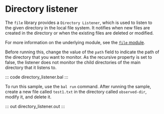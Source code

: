 # Directory listener

The `file` library provides a `Directory Listener`, which is used to listen to the given directory in the local file system.
It notifies when new files are created in the directory or when the existing files are deleted or modified.

For more information on the underlying module, see the [`file` module](https://lib.ballerina.io/ballerina/file/latest/).

Before running this, change the value of the `path` field to indicate the path of the directory that you want to monitor.
As the recursive property is set to false, the listener does not monitor the child directories of the main directory that it listens to.

::: code directory_listener.bal :::

To run this sample, use the `bal run` command. After running the sample,
create a new file called `test1.txt` in the directory called `observed-dir`, modify it, and delete it.

::: out directory_listener.out :::
